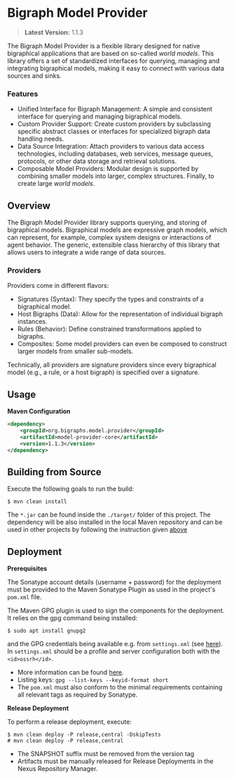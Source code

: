 # Bigraph Model Provider

> **Latest Version:** 1.1.3

The Bigraph Model Provider is a flexible library designed for native bigraphical applications that are based on so-called _world models_. 
This library offers a set of standardized interfaces for querying, managing and integrating bigraphical models, making it easy to connect with various data sources and sinks.

### Features
- Unified Interface for Bigraph Management: A simple and consistent interface for querying and managing bigraphical models.
- Custom Provider Support: Create custom providers by subclassing specific abstract classes or interfaces for specialized bigraph data handling needs.
- Data Source Integration: Attach providers to various data access technologies, including databases, web services, message queues, protocols, or other data storage and retrieval solutions.
- Composable Model Providers: Modular design is supported by combining smaller models into larger, complex structures. Finally, to create large _world models_.

## Overview

The Bigraph Model Provider library supports querying, and storing of bigraphical models.
Bigraphical models are expressive graph models, which can represent, for example, complex system designs or interactions of agent behavior. 
The generic, extensible class hierarchy of this library that allows users to integrate a wide range of data sources.

### Providers

Providers come in different flavors:
- Signatures (Syntax): They specify the types and constraints of a bigraphical model.
- Host Bigraphs (Data): Allow for the representation of individual bigraph instances.
- Rules (Behavior): Define constrained transformations applied to bigraphs.
- Composites: Some model providers can even be composed to construct larger models from smaller sub-models.

Technically,
all providers are signature providers since every bigraphical model
(e.g., a rule, or a host bigraph) is specified over a signature.

## Usage

**Maven Configuration**

```xml
<dependency>
    <groupId>org.bigraphs.model.provider</groupId>
    <artifactId>model-provider-core</artifactId>
    <version>1.1.3</version>
</dependency>
```

## Building from Source

Execute the following goals to run the build:
```shell
$ mvn clean install
```
The `*.jar` can be found inside the `./target/` folder of this project.
The dependency will be also installed in the local Maven repository and
can be used in other projects by following the instruction given [above](#Usage)

## Deployment

**Prerequisites**

The Sonatype account details (username + password) for the deployment must be provided to the
Maven Sonatype Plugin as used in the project's `pom.xml` file.

The Maven GPG plugin is used to sign the components for the deployment.
It relies on the gpg command being installed:
```shell
$ sudo apt install gnupg2
```

and the GPG credentials being available e.g. from `settings.xml` (see [here](https://central.sonatype.org/publish/publish-maven/)).
In `settings.xml` should be a profile and server configuration both with the `<id>ossrh</id>`.

- More information can be found [here](https://central.sonatype.org/publish/requirements/gpg/).
- Listing keys: `gpg --list-keys --keyid-format short`
- The `pom.xml` must also conform to the minimal requirements containing all relevant tags as required by Sonatype.

**Release Deployment**

To perform a release deployment, execute:
```shell
$ mvn clean deploy -P release,central -DskipTests
# mvn clean deploy -P release,central
```
- The SNAPSHOT suffix must be removed from the version tag
- Artifacts must be manually released for Release Deployments in the Nexus Repository Manager.
